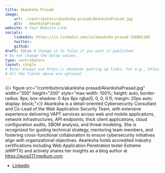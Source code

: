 ```yaml
---
title: Akanksha Prasad
image: 
    url: ./contributors/akanksha-prasad/AkankshaPrasad.jpg
    alt:   AkankshaPrasad  
website: # Your Website Link
socials:
    linkedin: https://in.linkedin.com/in/akanksha-prasad-336861185
    twitter: 
    github: 
draft: false # Change it to false if you want it published.
# Do not change the below values.
type: contributors
layout: single
# Note: Always use https:// whenever putting up links. For e.g., https://payatu.com
# All the fields above are optional
---
```


{{< figure src="/contributors/akanksha-prasad/AkankshaPrasad.jpg" width="300" height="200" style="max-width: 100%; height: auto; border-radius: 8px; box-shadow: 0 4px 8px rgba(0, 0, 0, 0.1); margin: 20px auto; display: block;">}}
Akanksha is a detail-oriented Cybersecurity Consultant and Co-Lead of the Web Application Security Team, with extensive experience delivering VAPT services across web and mobile applications, network infrastructures, API endpoints, thick client applications, cloud configuration audits, SBOM analysis, and threat modeling. She is recognized for guiding technical strategy, mentoring team members, and fostering cross-functional collaboration to ensure cybersecurity initiatives align with organizational objectives. Akanksha holds accredited industry certifications including Web Application Penetration tester Extreme (eWPTX) and actively shares her insights as a blog author at https://aura217.medium.com.
- [Linkedin](https://in.linkedin.com/in/akanksha-prasad-336861185)
